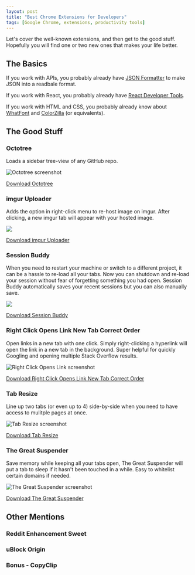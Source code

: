 ```yaml
---
layout: post
title: "Best Chrome Extensions for Developers"
tags: [Google Chrome, extensions, productivity tools]
---
```


Let's cover the well-known extensions, and then get to the good stuff. Hopefully you will find one or two new ones that makes your life better.

## The Basics

If you work with APIs, you probably already have <a href="https://chrome.google.com/webstore/detail/json-formatter/bcjindcccaagfpapjjmafapmmgkkhgoa?hl=en" target="_blank">JSON Formatter</a> to make JSON into a readbale format.

If you work with React, you probably already have <a href="https://chrome.google.com/webstore/detail/react-developer-tools/fmkadmapgofadopljbjfkapdkoienihi?hl=en" target="_blank">React Developer Tools</a>.

If you work with HTML and CSS, you probably already know about <a href="https://chrome.google.com/webstore/detail/whatfont/jabopobgcpjmedljpbcaablpmlmfcogm?hl=en" target="_blank">WhatFont</a> and <a href="https://chrome.google.com/webstore/detail/colorzilla/bhlhnicpbhignbdhedgjhgdocnmhomnp?hl=en" target="_blank">ColorZilla</a> (or equivalents).


## The Good Stuff

### Octotree

Loads a sidebar tree-view of any GitHub repo.

<img src="https://i.imgur.com/fOHbGbx.jpg" alt="Octotree screenshot">

<a href="https://chrome.google.com/webstore/detail/octotree/bkhaagjahfmjljalopjnoealnfndnagc" target="_blank">Download Octotree</a>


### imgur Uploader

Adds the option in right-click menu to re-host image on imgur. After clicking, a new imgur tab will appear with your hosted image.

<img src="https://i.imgur.com/QeoqWGk.jpg">

<!-- Top tip: Use the 'Share links' feature to get the direct link with file extension. -->

<a href="https://chrome.google.com/webstore/detail/imgur-uploader/lcpkicdemehhmkjolekhlglljnkggfcf?hl=en" target="_blank">Download imgur Uploader</a>


### Session Buddy

When you need to restart your machine or switch to a different project, it can be a hassle to re-load all your tabs. Now you can shutdown and re-load your session  without fear of forgetting something you had open. Session Buddy automatically saves your recent sessions but you can also manually save.

<img src="https://i.imgur.com/5HsLW1M.png">

<a href="https://chrome.google.com/webstore/detail/session-buddy/edacconmaakjimmfgnblocblbcdcpbko?hl=en" target="_blank">Download Session Buddy</a>



### Right Click Opens Link New Tab Correct Order

Open links in a new tab with one click. Simply right-clicking a hyperlink will open the link in a new tab in the background. Super helpful for quickly Googling and opening multiple Stack Overflow results.

<img src="https://i.imgur.com/7VCuLZt.png" alt="Right Click Opens Link screenshot">

<a href="https://chrome.google.com/webstore/detail/right-click-opens-link-ne/mhjkeimpgjokbjmioglhlngefbddppnn?hl=en" target="_blank">Download Right Click Opens Link New Tab Correct Order</a>



### Tab Resize

Line up two tabs (or even up to 4) side-by-side when you need to have access to mulitple pages at once.

<img src="https://i.imgur.com/gQZPWR9.png" alt="Tab Resize screenshot">

<a href="https://chrome.google.com/webstore/detail/tab-resize-split-screen-l/bkpenclhmiealbebdopglffmfdiilejc?hl=en-US" target="_blank">Download Tab Resize</a>



### The Great Suspender

Save memory while keeping all your tabs open, The Great Suspender will put a tab to sleep if it hasn't been touched in a while. Easy to whitelist certain domains if needed.

<img src="https://i.imgur.com/BJ9m3R1.jpg" alt="The Great Suspender screenshot">

<a href="https://chrome.google.com/webstore/detail/the-great-suspender/klbibkeccnjlkjkiokjodocebajanakg?hl=en" target="_blank">Download The Great Suspender</a>





## Other Mentions

### Reddit Enhancement Sweet

### uBlock Origin

### Bonus - CopyClip
